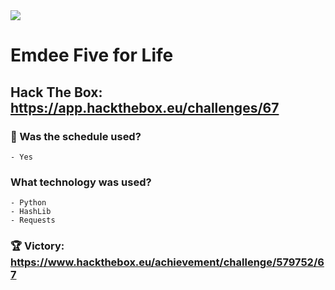 <img src="https://user-images.githubusercontent.com/67880796/116445774-9f535c80-a82c-11eb-986e-a814cdf5cc44.png">

# Emdee Five for Life
## Hack The Box: https://app.hackthebox.eu/challenges/67

### 🔨 Was the schedule used?
    - Yes
###  What technology was used?
    - Python
    - HashLib
    - Requests
    
### 🏆 Victory: https://www.hackthebox.eu/achievement/challenge/579752/67
